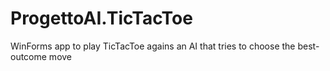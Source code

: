 # ProgettoAI.TicTacToe
 WinForms app to play TicTacToe agains an AI that tries to choose the best-outcome move
